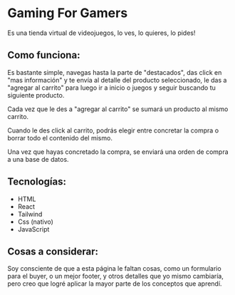 
# Gaming For Gamers

Es una tienda virtual de videojuegos, lo ves, lo quieres, lo pides!

## Como funciona:
Es bastante simple, navegas hasta la parte de "destacados", das click en "mas información" y te envía al detalle del producto seleccionado, le das a "agregar al carrito" para luego ir a inicio o juegos y seguir buscando tu siguiente producto.

Cada vez que le des a "agregar al carrito" se sumará un producto al mismo carrito.

Cuando le des click al carrito, podrás elegir entre concretar la compra o borrar todo el contenido del mismo.

Una vez que hayas concretado la compra, se enviará una orden de compra a una base de datos.

## Tecnologías:

- HTML
- React
- Tailwind
- Css (nativo)
- JavaScript

## Cosas a considerar:

Soy consciente de que a esta página le faltan cosas, como un formulario para el buyer, o un mejor footer, y otros detalles que yo mismo cambiaría, pero creo que logré aplicar la mayor parte de los conceptos que aprendí.

